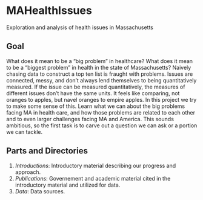 # MAHealthIssues
Exploration and analysis of health issues in Massachusetts

## Goal

What does it mean to be a “big problem” in healthcare? What does it mean to be a “biggest problem” in health in the state of Massachusetts? Naively chasing data to construct a top ten list is fraught with problems. Issues are connected, messy, and don’t always lend themselves to being quantitatively measured. If the issue can be measured quantitatively, the measures of different issues don’t have the same units. It feels like comparing, not oranges to apples, but navel oranges to empire apples. In this project we try to make some sense of this. Learn what we can about the big problems facing MA in health care, and how those problems are related to each other and to even larger challenges facing MA and America. This sounds ambitious, so the first task is to carve out a question we can ask or a portion we can tackle.

## Parts and Directories
1. *Introductions*: Introductory material describing our progress and approach.
2. *Publications*: Governement and academic material cited in the introductory material and utilized for data.
3. *Data*: Data sources.

